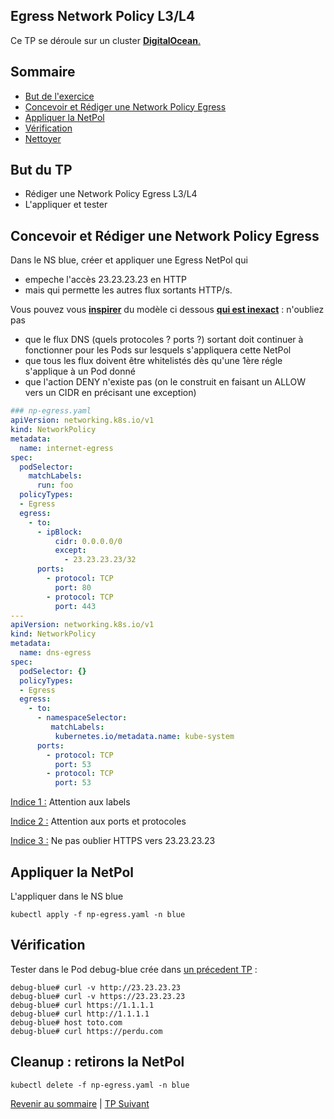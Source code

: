## Egress Network Policy L3/L4

Ce TP se déroule sur un cluster <ins>**DigitalOcean**<ins>.  

## Sommaire
  * [But de l'exercice](#but-de-lexercice)
  * [Concevoir et Rédiger une  Network Policy Egress](#concevoir-et-rédiger-une--network-policy-egress)
  * [Appliquer la NetPol](#appliquer-la-netpol)
  * [Vérification](#verification)
  * [Nettoyer](#nettoyer)


## But du TP
* Rédiger une  Network Policy Egress L3/L4
* L'appliquer et tester

## Concevoir et Rédiger une  Network Policy Egress

Dans le NS blue, créer et appliquer une Egress NetPol qui 
* empeche l'accès 23.23.23.23 en HTTP 
* mais qui permette les autres flux sortants HTTP/s.

Vous pouvez vous <ins>**inspirer**</ins> du modèle ci dessous <ins>**qui est inexact**</ins> : n'oubliez pas 
* que le flux DNS (quels protocoles ? ports ?) sortant doit continuer à fonctionner pour les Pods sur lesquels s'appliquera cette NetPol
* que tous les flux doivent être whitelistés dès qu'une 1ère régle s'applique à un Pod donné
* que l'action DENY n'existe pas (on le construit en faisant un ALLOW vers un CIDR en précisant une exception)

```yaml
### np-egress.yaml
apiVersion: networking.k8s.io/v1
kind: NetworkPolicy
metadata:
  name: internet-egress
spec:
  podSelector:
    matchLabels:
      run: foo
  policyTypes:
  - Egress
  egress:
    - to:
      - ipBlock:
          cidr: 0.0.0.0/0
          except:
            - 23.23.23.23/32
      ports:
        - protocol: TCP
          port: 80
        - protocol: TCP
          port: 443
---
apiVersion: networking.k8s.io/v1
kind: NetworkPolicy
metadata:
  name: dns-egress
spec:
  podSelector: {}
  policyTypes:
  - Egress
  egress:
    - to:
      - namespaceSelector:
         matchLabels:
          kubernetes.io/metadata.name: kube-system  
      ports:
        - protocol: TCP
          port: 53
        - protocol: TCP
          port: 53
```

<ins>Indice 1 :</ins> Attention aux labels

<ins>Indice 2 :</ins> Attention aux ports et protocoles

<ins>Indice 3 :</ins> Ne pas oublier HTTPS vers 23.23.23.23

## Appliquer la NetPol

L'appliquer dans le NS blue
```shell
kubectl apply -f np-egress.yaml -n blue
```

## Vérification

Tester dans le Pod debug-blue crée dans [un précedent TP](https://github.com/srnfr/TP-CNI/blob/main/docs/TP05.md#d%C3%A9ploiement-du-pod-debug-blue-dans-le--ns-blue) :
```shell
debug-blue# curl -v http://23.23.23.23
debug-blue# curl -v https://23.23.23.23
debug-blue# curl https://1.1.1.1
debug-blue# curl http://1.1.1.1
debug-blue# host toto.com
debug-blue# curl https://perdu.com
```


## Cleanup : retirons la NetPol
```shell
kubectl delete -f np-egress.yaml -n blue
```

[Revenir au sommaire](../README.md) | [TP Suivant](./TP09.md)
